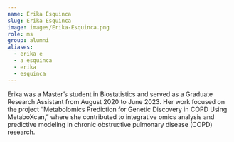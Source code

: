 ```yaml
---
name: Erika Esquinca
slug: Erika Esquinca
image: images/Erika-Esquinca.png
role: ms
group: alumni
aliases:
  - erika e
  - a esquinca
  - erika
  - esquinca
---
```


Erika was a Master’s student in Biostatistics and served as a Graduate Research Assistant from August 2020 to June 2023. Her work focused on the project “Metabolomics Prediction for Genetic Discovery in COPD Using MetaboXcan,” where she contributed to integrative omics analysis and predictive modeling in chronic obstructive pulmonary disease (COPD) research. 
